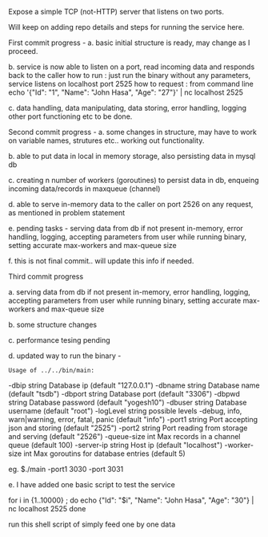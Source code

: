 Expose a simple TCP (not-HTTP) server that listens on two ports.

Will keep on adding repo details and steps for running the service here.

First commit progress -
a. basic initial structure is ready, may change as I proceed.

b. service is now able to listen on a port, read incoming data and responds back to the caller
   how to run : 
	just run the binary without any parameters, service listens on localhost port 2525
   how to request : from command line
	echo '{"Id": "1", "Name": "John Hasa", "Age": "27"}'  | nc localhost 2525

c. data handling, data manipulating, data storing, error handling, logging other port functioning etc to be done.

Second commit progress - 
a. some changes in structure, may have to work on variable names, strutures etc.. working out functionality. 

b. able to put data in local in memory storage, also persisting data in mysql db

c. creating n number of workers (goroutines) to persist data in db, enqueing incoming data/records in maxqueue (channel)

d. able to serve in-memory data to the caller on port 2526 on any request, as mentioned in problem statement

e. pending tasks - serving data from db if not present in-memory, error handling, logging, accepting parameters from user while running binary, setting accurate max-workers and max-queue size

f. this is not final commit.. will update this info if needed.

Third commit progress

a. serving data from db if not present in-memory, error handling, logging, accepting parameters from user while running binary, setting accurate max-workers and max-queue size

b. some structure changes

c. performance tesing pending 

d. updated way to run the binary -


	Usage of ../../bin/main:
  -dbip string
    	Database ip (default "127.0.0.1")
  -dbname string
    	Database name (default "tsdb")
  -dbport string
    	Database port (default "3306")
  -dbpwd string
    	Database password (default "yogesh10")
  -dbuser string
    	Database username (default "root")
  -logLevel string
    	possible levels -debug, info, warn|warning, error, fatal, panic (default "info")
  -port1 string
    	Port accepting json and storing (default "2525")
  -port2 string
    	Port reading from storage and serving (default "2526")
  -queue-size int
    	Max records in a channel queue (default 100)
  -server-ip string
    	Host ip (default "localhost")
  -worker-size int
    	Max goroutins for database entries (default 5)


   eg. $./main -port1 3030 -port 3031 

e. I have added one basic script to test the service

   for i in {1..10000} ; do
  	echo {\"Id\": \"$i\", \"Name\": \"John Hasa\", \"Age\": \"30\"} | nc localhost 2525
   done

   run this shell script of simply feed one by one data



